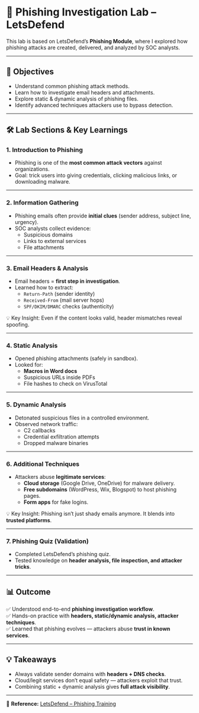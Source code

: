 # 🎣 Phishing Investigation Lab – LetsDefend

This lab is based on LetsDefend’s **Phishing Module**, where I explored how phishing attacks are created, delivered, and analyzed by SOC analysts.

---

## 📌 Objectives
- Understand common phishing attack methods.
- Learn how to investigate email headers and attachments.
- Explore static & dynamic analysis of phishing files.
- Identify advanced techniques attackers use to bypass detection.

---

## 🛠️ Lab Sections & Key Learnings

### 1. Introduction to Phishing
- Phishing is one of the **most common attack vectors** against organizations.
- Goal: trick users into giving credentials, clicking malicious links, or downloading malware.

---

### 2. Information Gathering
- Phishing emails often provide **initial clues** (sender address, subject line, urgency).
- SOC analysts collect evidence:  
  - Suspicious domains  
  - Links to external services  
  - File attachments  

---

### 3. Email Headers & Analysis
- Email headers = **first step in investigation**.
- Learned how to extract:  
  - `Return-Path` (sender identity)  
  - `Received-From` (mail server hops)  
  - `SPF/DKIM/DMARC` checks (authenticity)  

💡 Key Insight: Even if the content looks valid, header mismatches reveal spoofing.

---

### 4. Static Analysis
- Opened phishing attachments (safely in sandbox).  
- Looked for:  
  - **Macros in Word docs**  
  - Suspicious URLs inside PDFs  
  - File hashes to check on VirusTotal  

---

### 5. Dynamic Analysis
- Detonated suspicious files in a controlled environment.  
- Observed network traffic:  
  - C2 callbacks  
  - Credential exfiltration attempts  
  - Dropped malware binaries  

---

### 6. Additional Techniques
- Attackers abuse **legitimate services**:  
  - **Cloud storage** (Google Drive, OneDrive) for malware delivery.  
  - **Free subdomains** (WordPress, Wix, Blogspot) to host phishing pages.  
  - **Form apps** for fake logins.  

💡 Key Insight: Phishing isn’t just shady emails anymore. It blends into **trusted platforms**.

---

### 7. Phishing Quiz (Validation)
- Completed LetsDefend’s phishing quiz.  
- Tested knowledge on **header analysis, file inspection, and attacker tricks**.  

---

## 📊 Outcome
✅ Understood end-to-end **phishing investigation workflow**.  
✅ Hands-on practice with **headers, static/dynamic analysis, attacker techniques**.  
✅ Learned that phishing evolves — attackers abuse **trust in known services**.  

---

## 💡 Takeaways
- Always validate sender domains with **headers + DNS checks**.  
- Cloud/legit services don’t equal safety — attackers exploit that trust.  
- Combining static + dynamic analysis gives **full attack visibility**.  

---

📖 **Reference:** [LetsDefend – Phishing Training](https://app.letsdefend.io/training/lesson_detail/additional-techniques)
